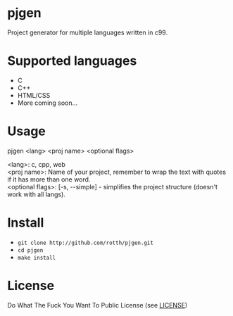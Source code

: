 # pjgen
Project generator for multiple languages written in c99.

# Supported languages
* C  
* C++  
* HTML/CSS  
* More coming soon...  

# Usage
pjgen \<lang\> \<proj name\> \<optional flags\>  

\<lang\>:             c, cpp, web  
\<proj name\>:        Name of your project, remember to wrap the text with quotes if it has more than one word.  
\<optional flags\>:   \[-s, --simple\] - simplifies the project structure (doesn't work with all langs).  

# Install
* ```git clone http://github.com/rotth/pjgen.git```  
* ```cd pjgen```  
* ```make install```

# License
Do What The Fuck You Want To Public License (see [LICENSE](./LICENSE))
